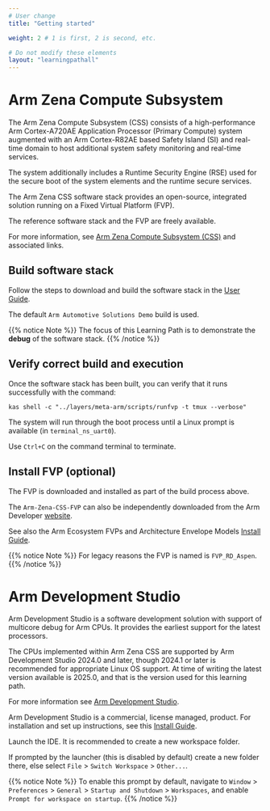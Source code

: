 ```yaml
---
# User change
title: "Getting started"

weight: 2 # 1 is first, 2 is second, etc.

# Do not modify these elements
layout: "learningpathall"
---
```


# Arm Zena Compute Subsystem

The Arm Zena Compute Subsystem (CSS) consists of a high-performance Arm Cortex-A720AE Application Processor (Primary Compute) system augmented with an Arm Cortex-R82AE based Safety Island (SI) and real-time domain to host additional system safety monitoring and real-time services.

The system additionally includes a Runtime Security Engine (RSE) used for the secure boot of the system elements and the runtime secure services.

The Arm Zena CSS software stack provides an open-source, integrated solution running on a Fixed Virtual Platform (FVP).

The reference software stack and the FVP are freely available.

For more information, see [Arm Zena Compute Subsystem (CSS)](https://developer.arm.com/Compute%20Subsystems/Arm%20Zena%20Compute%20Subsystem) and associated links.

## Build software stack

Follow the steps to download and build the software stack in the [User Guide](https://arm-auto-solutions.docs.arm.com/en/v2.0/rd-aspen/user_guide/reproduce.html).

The default `Arm Automotive Solutions Demo` build is used.

{{% notice Note %}}
The focus of this Learning Path is to demonstrate the **debug** of the software stack.
{{% /notice %}}

## Verify correct build and execution

Once the software stack has been built, you can verify that it runs successfully with the command:

``` command
kas shell -c "../layers/meta-arm/scripts/runfvp -t tmux --verbose"
```

The system will run through the boot process until a Linux prompt is available (in `terminal_ns_uart0`).

Use `Ctrl+C` on the command terminal to terminate.

## Install FVP (optional)

The FVP is downloaded and installed as part of the build process above.

The `Arm-Zena-CSS-FVP` can also be independently downloaded from the Arm Developer [website](https://developer.arm.com/Tools%20and%20Software/Fixed%20Virtual%20Platforms/Automotive%20FVPs).

See also the Arm Ecosystem FVPs and Architecture Envelope Models [Install Guide](/install-guides/fm_fvp/eco_fvp/).

{{% notice Note %}}
For legacy reasons the FVP is named is `FVP_RD_Aspen`.
{{% /notice %}}

# Arm Development Studio

Arm Development Studio is a software development solution with support of multicore debug for Arm CPUs. It provides the earliest support for the latest processors.

The CPUs implemented within Arm Zena CSS are supported by Arm Development Studio 2024.0 and later, though 2024.1 or later is recommended for appropriate Linux OS support. At time of writing the latest version available is 2025.0, and that is the version used for this learning path.

For more information see [Arm Development Studio](https://developer.arm.com/Tools%20and%20Software/Arm%20Development%20Studio).

Arm Development Studio is a commercial, license managed, product. For installation and set up instructions, see this [Install Guide](/install-guides/armds/).

Launch the IDE. It is recommended to create a new workspace folder.

If prompted by the launcher (this is disabled by default) create a new folder there, else select `File` > `Switch Workspace` > `Other...`.

{{% notice Note %}}
To enable this prompt by default, navigate to `Window` > `Preferences` > `General` > `Startup and Shutdown` > `Workspaces`, and enable `Prompt for workspace on startup`.
{{% /notice %}}
